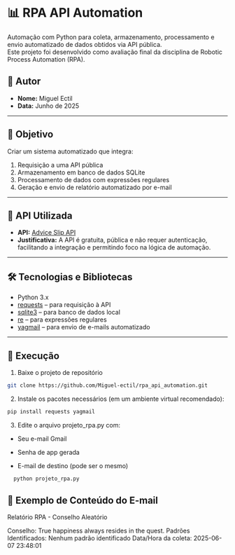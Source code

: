 # 📊 RPA API Automation

Automação com Python para coleta, armazenamento, processamento e envio automatizado de dados obtidos via API pública.  
Este projeto foi desenvolvido como avaliação final da disciplina de Robotic Process Automation (RPA).

## 👤 Autor

- **Nome:** Miguel Ectil  
- **Data:** Junho de 2025

---

## 🎯 Objetivo

Criar um sistema automatizado que integra:
1. Requisição a uma API pública
2. Armazenamento em banco de dados SQLite
3. Processamento de dados com expressões regulares
4. Geração e envio de relatório automatizado por e-mail

---

## 🔌 API Utilizada

- **API:** [Advice Slip API](https://api.adviceslip.com/advice)
- **Justificativa:** A API é gratuita, pública e não requer autenticação, facilitando a integração e permitindo foco na lógica de automação.

---

## 🛠️ Tecnologias e Bibliotecas

- Python 3.x
- [requests](https://pypi.org/project/requests/) – para requisição à API
- [sqlite3](https://docs.python.org/3/library/sqlite3.html) – para banco de dados local
- [re](https://docs.python.org/3/library/re.html) – para expressões regulares
- [yagmail](https://pypi.org/project/yagmail/) – para envio de e-mails automatizado

---

## 🚀 Execução

1. Baixe o projeto de repositório
``` bash
git clone https://github.com/Miguel-ectil/rpa_api_automation.git
```

2. Instale os pacotes necessários (em um ambiente virtual recomendado):
```bash
pip install requests yagmail
```
3. Edite o arquivo projeto_rpa.py com:

- Seu e-mail Gmail

- Senha de app gerada

- E-mail de destino (pode ser o mesmo)

```bash
  python projeto_rpa.py
```

## 📧 Exemplo de Conteúdo do E-mail

Relatório RPA - Conselho Aleatório

Conselho: True happiness always resides in the quest.
Padrões Identificados: Nenhum padrão identificado
Data/Hora da coleta: 2025-06-07 23:48:01